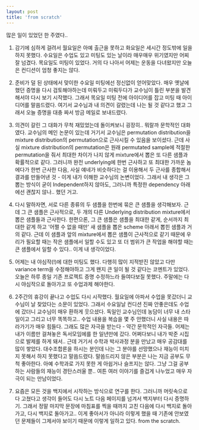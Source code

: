 ```yaml
---
layout: post
title: 'from scratch'
---
```


많은 일이 있었던 한 주였다..

1. 감기에 심하게 걸려서 월요일은 아예 출근을 못하고 화요일은 세시간 정도밖에 일을 하지 못했다. 수요일은 수업도 있고 미팅도 있는 날이라 매우매우 위기였지만 어찌 잘 넘겼다. 목요일도 미팅이 있었다. 거의 다 나아서 어제는 운동을 다녀왔지만 오늘은 컨디션이 엄청 좋지는 않다.


2. 준비가 덜 된 상태에서 맞이한 수요일 미팅에선 정신없이 얻어맞았다. 매우 옛날에 했던 증명을 다시 검토해야하는데 미뤄두고 미뤄두다가 교수님이 틀린 부분을 발견해서야 다시 보기 시작했다. 그래서 목요일 미팅 전에 아이디어를 잡고 미팅 때 아이디어를 말씀드렸다. 여기서 교수님과 내 의견이 갈렸는데 나는 될 것 같다고 했고 그래서 오늘 증명을 대충 짜서 방금 메일로 보내드렸다.


3. 의견이 갈린 그 대화가 무척 재밌었는데 돌이켜보니 굉장히.. 뭐랄까 문학적인 대화였다. 교수님의 메인 논문이 있는데 거기서 교수님은 permutation distribution을 mixture distribution의 permutation으로 근사시킬 수 있음을 보이셨다. 근데 사실 mixture distribution의 permutation은 원래 permutated sample에 적절한 permutation을 줘서 최대한 차이가 나지 않게 mixture에서 뽑은 또 다른 샘플과 확률적으로 같다. 그러니까 완전 underlying에 한번 근사하고 또 최대한 가까운 놈에다가 한번 근사한 다음, 사실 얘네가 비슷하다는 걸 이용해서 두 근사를 종합해서 결과를 만들어낸 것 - 이게 내가 이해한 교수님의 논변이었다. 그래서 내 생각은 그 뽑는 방식이 굳이 Independent하지 않아도, 그러니까 특정한 dependency 아래에선 괜찮지 않나.. 했던 거고.


4. 다시 말하자면, 서로 다른 종류의 두 샘플을 한번에 묶은 큰 샘플을 생각해보자. 근데 그 큰 샘플은 근사적으로, 두 개의 다른 Underlying distribution mixture에서 뽑은 샘플들과 근사한다. 한편으론, 그 큰 샘플은 샘플을 최대한 같게, 순서까지 최대한 같게 하고 '어쩔 수 없을 때만' 새 샘플을 뽑은 scheme 아래서 뽑힌 샘플과 거의 같다. 근데 이 샘플과 앞의 mixture에서 뽑은 샘플이 근사적으로 같기 때문에 우리가 필요할 때는 작은 샘플에서 일할 수도 있고 또 더 범위가 큰 작업을 해야할 때는 큰 샘플에서 일할 수 있다.. 이게 내 생각이었다.


5. 어제는 내 야심작(!)에 대한 미팅도 했다. 다행히 많이 지적받진 않았고 다만 variance term을 수정해야하고 그게 왠지 큰 일이 될 것 같다는 코멘트가 있었다. 오늘은 하루 종일 기존 프로젝트 증명 수정하느라 들여다보질 못했다. 주말에는 다시 야심작으로 돌아가고 또 수업과제 해야한다.


6. 2주간의 휴강이 끝나고 수업도 다시 시작했다. 월요일에 아파서 수업을 못갔더니 교수님이 날 찾았다는 소문이 있었다. 그래서 수요일날 컨디션 진짜 안좋은데도 수업에 갔더니 교수님이 매우 환하게 웃으셨다. 독일인 교수님인데 농담이 너무 내 스타일이고 그리고 너무 똑똑하고.. 수업 내용을 복습을 몇 주 안했더니 사실 내용은 따라가기가 매우 힘들다. 그래도 많은 자극을 받는다 - 약간 문학적인 자극들. 어제는 내가 이름만 걸쳐놓은 독서모임에를 한 일년만에 갔다. 어쩌다보니 내가 박준 시집으로 발제를 하게 돼서.. 근데 거기서 수학과 박사과정 분을 만났고 매우 공감대를 많이 쌓았다. 대수조합론을 하시는 분인데 나는 그 분야를 선망했으나 재능이 미치지 못해서 하지 못했다고 말씀드렸다. 말씀드리지 않은 부분은 나는 지금 공부도 무척 좋아한다. 아예 수학과로 가지 못한 게 아쉽거나 슬프지는 않다. 그냥 그걸 공부하는 사람들의 재능이 경탄스러울 뿐.. 여튼 여러 이야기를 즐겁게 나누었고 매우 자극이 되는 만남이었다.


7. 요즘은 모든 것을 백지에서 시작하는 방식으로 연구를 한다. 그러니까 머릿속으로 다 고쳤다고 생각이 들어도 다시 노트 다음 페이지를 넘겨서 백지부터 다시 증명하기. 그래서 정말 마지막 문장에 마침표를 찍을 때까지 고친 다음에 다시 백지로 돌아가고, 다시 백지로 돌아가고.. 이게 좋아서가 아니라 이렇게 했을 때 기존에 안보였던 문제들이 그제서야 보이기 때문에 이렇게 일하고 있다. from the scratch. 
